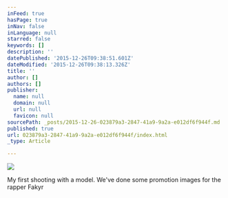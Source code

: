 ```yaml
---
inFeed: true
hasPage: true
inNav: false
inLanguage: null
starred: false
keywords: []
description: ''
datePublished: '2015-12-26T09:38:51.601Z'
dateModified: '2015-12-26T09:38:13.326Z'
title: ''
author: []
authors: []
publisher:
  name: null
  domain: null
  url: null
  favicon: null
sourcePath: _posts/2015-12-26-023879a3-2847-41a9-9a2a-e012df6f944f.md
published: true
url: 023879a3-2847-41a9-9a2a-e012df6f944f/index.html
_type: Article

---
```

![](https://the-grid-user-content.s3-us-west-2.amazonaws.com/109631cf-468b-48b2-a818-893010dd403d.jpg)

My first shooting with a model. We've done some promotion images for the rapper Fakyr